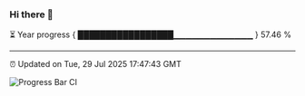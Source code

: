 ### Hi there 👋

⏳ Year progress { █████████████████▁▁▁▁▁▁▁▁▁▁▁▁▁ } 57.46 %

---

⏰ Updated on Tue, 29 Jul 2025 17:47:43 GMT

![Progress Bar CI](https://github.com/IshwaranRudhara/GIT-ACTION/workflows/Progress%20Bar%20CI/badge.svg)
